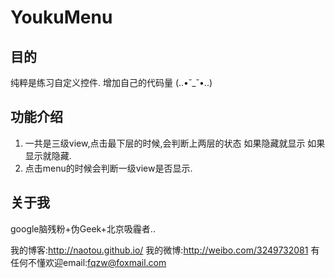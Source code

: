 # YoukuMenu #
## 目的 ##
纯粹是练习自定义控件.
增加自己的代码量
  (..•˘_˘•..)

## 功能介绍 ##

1. 一共是三级view,点击最下层的时候,会判断上两层的状态 如果隐藏就显示 如果显示就隐藏. 
2. 点击menu的时候会判断一级view是否显示.

## 关于我 ##

google脑残粉+伪Geek+北京吸霾者..

我的博客:http://naotou.github.io/
我的微博:http://weibo.com/3249732081
有任何不懂欢迎email:fqzw@foxmail.com
